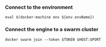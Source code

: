### Connect to the environment
```
eval $(docker-machine env ${env.envName})
```

### Connect the engine to a swarm cluster
```
docker swarm join --token $TOKEN $HOST:$PORT
```
